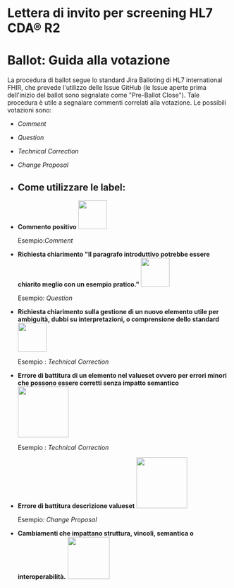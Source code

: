 # Lettera di invito per screening HL7 CDA® R2

# Ballot: Guida alla votazione
La procedura di ballot segue lo standard Jira Balloting di HL7 international FHIR, che prevede l'utilizzo delle Issue GitHub (le Issue aperte prima dell'inizio del ballot sono segnalate come "Pre-Ballot Close"). Tale procedura è utile a segnalare commenti correlati alla votazione. 
Le possibili votazioni sono: 
- *Comment*
- *Question*
- *Technical Correction*
- *Change Proposal*

- ## Come utilizzare le label:
- **Commento positivo** <img src="input/images/comment.png" width="65" alt=""/>

  Esempio:*Comment*
- **Richiesta chiarimento "Il paragrafo introduttivo potrebbe essere chiarito meglio con un esempio pratico."** <img src="input/images/quest.png" width="65" alt=""/>

  Esempio: *Question*
- **Richiesta chiarimento sulla gestione di un nuovo elemento utile per ambiguità, dubbi su interpretazioni, o comprensione dello standard** <img src="input/images/quest.png" width="65" alt=""/>

  Esempio : *Technical Correction* 
- **Errore di battitura di un elemento nel valueset ovvero per errori minori che possono essere corretti senza impatto semantico** <img src="input/images/tech.png" width="115" alt=""/>

  Esempio : *Technical Correction* 
- **Errore di battitura descrizione valueset** <img src="input/images/tech.png" width="115" alt=""/>
 
  Esempio: *Change Proposal*
- **Cambiamenti che impattano struttura, vincoli, semantica o interoperabilità.** <img src="input/images/change pro.png" width="95" alt=""/>
  


